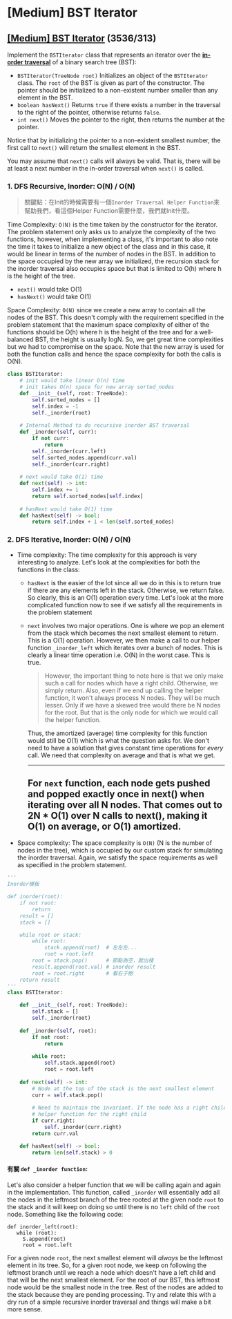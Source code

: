 # \[Medium\] BST Iterator

## [\[Medium\] BST Iterator](https://leetcode.com/problems/binary-search-tree-iterator/)       \(3536/313\)

Implement the `BSTIterator` class that represents an iterator over the [**in-order traversal**](https://en.wikipedia.org/wiki/Tree_traversal#In-order_%28LNR%29) of a binary search tree \(BST\):

* `BSTIterator(TreeNode root)` Initializes an object of the `BSTIterator` class. The `root` of the BST is given as part of the constructor. The pointer should be initialized to a non-existent number smaller than any element in the BST.
* `boolean hasNext()` Returns `true` if there exists a number in the traversal to the right of the pointer, otherwise returns `false`.
* `int next()` Moves the pointer to the right, then returns the number at the pointer.

Notice that by initializing the pointer to a non-existent smallest number, the first call to `next()` will return the smallest element in the BST.

You may assume that `next()` calls will always be valid. That is, there will be at least a next number in the in-order traversal when `next()` is called.

### 1. DFS Recursive, Inorder:   O\(N\) / O\(N\)

> 關鍵點：在Init的時候需要有一個`Inorder Traversal Helper Function`來幫助我們，看這個Helper Function需要什麼，我們就Init什麼。

Time Complexity: `O(N)` is the time taken by the constructor for the iterator. The problem statement only asks us to analyze the complexity of the two functions, however, when implementing a class, it's important to also note the time it takes to initialize a new object of the class and in this case, it would be linear in terms of the number of nodes in the BST. In addition to the space occupied by the new array we initialized, the recursion stack for the inorder traversal also occupies space but that is limited to O\(h\) where h is the height of the tree.

* `next()` would take O\(1\)
* `hasNext()` would take O\(1\)

Space Complexity: `O(N)` since we create a new array to contain all the nodes of the BST. This doesn't comply with the requirement specified in the problem statement that the maximum space complexity of either of the functions should be O\(h\) where h is the height of the tree and for a well-balanced BST, the height is usually logN. So, we get great time complexities but we had to compromise on the space. Note that the new array is used for both the function calls and hence the space complexity for both the calls is O\(N\).

```python
class BSTIterator:
    # init would take linear O(n) time
    # init takes O(n) space for new array sorted_nodes
    def __init__(self, root: TreeNode):
        self.sorted_nodes = []
        self.index = -1
        self._inorder(root)
    
    # Internal Method to do recursive inorder BST traversal
    def _inorder(self, curr):
        if not curr:
            return       
        self._inorder(curr.left)
        self.sorted_nodes.append(curr.val)
        self._inorder(curr.right)
    
    # next would take O(1) time
    def next(self) -> int:
        self.index += 1
        return self.sorted_nodes[self.index]
    
    # hasNext would take O(1) time
    def hasNext(self) -> bool:
        return self.index + 1 < len(self.sorted_nodes)
```

### 2. DFS Iterative, Inorder:   O\(N\) / O\(N\)

* Time complexity: The time complexity for this approach is very interesting to analyze. Let's look at the complexities for both the functions in the class:
  * `hasNext` is the easier of the lot since all we do in this is to return true if there are any elements left in the stack. Otherwise, we return false. So clearly, this is an O\(1\) operation every time. Let's look at the more complicated function now to see if we satisfy all the requirements in the problem statement
  * `next` involves two major operations. One is where we pop an element from the stack which becomes the next smallest element to return. This is a O\(1\) operation. However, we then make a call to our helper function `_inorder_left` which iterates over a bunch of nodes. This is clearly a linear time operation i.e. O\(N\) in the worst case. This is true.

    > However, the important thing to note here is that we only make such a call for nodes which have a right child. Otherwise, we simply return. Also, even if we end up calling the helper function, it won't always process N nodes. They will be much lesser. Only if we have a skewed tree would there be N nodes for the root. But that is the only node for which we would call the helper function.

    Thus, the amortized \(average\) time complexity for this function would still be O\(1\) which is what the question asks for. We don't need to have a solution that gives constant time operations for _every_ call. We need that complexity on average and that is what we get.  
  
    ---  
    For `next` function, each node gets pushed and popped exactly once in next\(\) when iterating over all N nodes. That comes out to 2N \* O\(1\) over N calls to next\(\), making it O\(1\) on average, or O\(1\) amortized.  
    ---
* Space complexity: The space complexity is `O(N)` \(N is the number of nodes in the tree\), which is occupied by our custom stack for simulating the inorder traversal. Again, we satisfy the space requirements as well as specified in the problem statement.

```python
'''
Inorder模板

def inorder(root):
    if not root:
        return 
    result = []
    stack = []

    while root or stack:
        while root:
            stack.append(root)  # 左左左...
            root = root.left    
        root = stack.pop()      # 節點為空，就出棧
        result.append(root.val) # inorder result
        root = root.right       # 看右子樹
    return result
'''
class BSTIterator:

    def __init__(self, root: TreeNode):
        self.stack = []
        self._inorder(root)
    
    def _inorder(self, root):
        if not root:
            return
        
        while root:
            self.stack.append(root)
            root = root.left
            
    def next(self) -> int:
        # Node at the top of the stack is the next smallest element
        curr = self.stack.pop()
        
        # Need to maintain the invariant. If the node has a right child, call the
        # helper function for the right child
        if curr.right:
            self._inorder(curr.right)
        return curr.val

    def hasNext(self) -> bool:
        return len(self.stack) > 0
```

#### 有關 `def _inorder function`:

Let's also consider a helper function that we will be calling again and again in the implementation. This function, called `_inorder` will essentially add all the nodes in the leftmost branch of the tree rooted at the given node `root` to the stack and it will keep on doing so until there is no `left` child of the `root` node. Something like the following code:

```text
def inorder_left(root):
   while (root):
     S.append(root)
     root = root.left
```

For a given node `root`, the next smallest element will _always_ be the leftmost element in its tree. So, for a given root node, we keep on following the leftmost branch until we reach a node which doesn't have a left child and that will be the next smallest element. For the root of our BST, this leftmost node would be the smallest node in the tree. Rest of the nodes are added to the stack because they are pending processing. Try and relate this with a dry run of a simple recursive inorder traversal and things will make a bit more sense.

